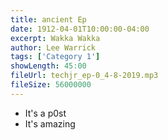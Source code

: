 ```yaml
---
title: ancient Ep
date: 1912-04-01T10:00:00-04:00
excerpt: Wakka Wakka
author: Lee Warrick
tags: ['Category 1']
showLength: 45:00
fileUrl: techjr_ep-0_4-8-2019.mp3
fileSize: 56000000
---
```


* It's a p0st
* It's amazing